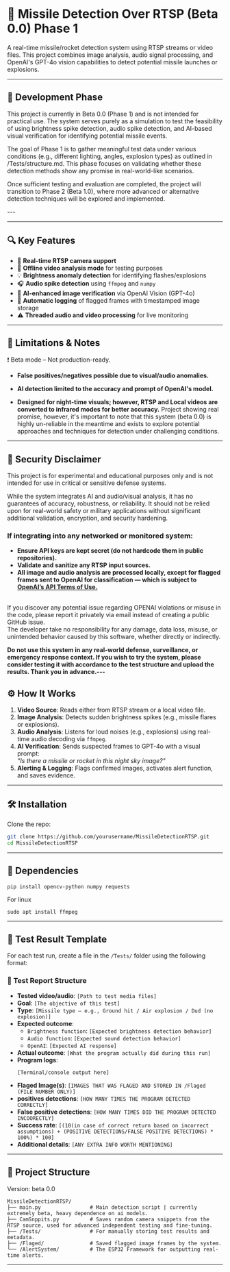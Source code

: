 # 🚀 Missile Detection Over RTSP (Beta 0.0) Phase 1

A real-time missile/rocket detection system using RTSP streams or video files. This project combines image analysis, audio signal processing, and OpenAI's GPT-4o vision capabilities to detect potential missile launches or explosions.

---

## 🧪 Development Phase

<p>This project is currently in Beta 0.0 (Phase 1) and is not intended for practical use. The system serves purely as a simulation to test the feasibility of using brightness spike detection, audio spike detection, and AI-based visual verification for identifying potential missile events.

The goal of Phase 1 is to gather meaningful test data under various conditions (e.g., different lighting, angles, explosion types) as outlined in /Tests/structure.md. This phase focuses on validating whether these detection methods show any promise in real-world-like scenarios.

Once sufficient testing and evaluation are completed, the project will transition to Phase 2 (Beta 1.0), where more advanced or alternative detection techniques will be explored and implemented.
</p>
---


---

## 🔍 Key Features

- 🎥 **Real-time RTSP camera support**  
- 📼 **Offline video analysis mode** for testing purposes  
- 💡 **Brightness anomaly detection** for identifying flashes/explosions  
- 🎧 **Audio spike detection** using `ffmpeg` and `numpy`  
- 🧠 **AI-enhanced image verification** via OpenAI Vision (GPT-4o)  
- 📁 **Automatic logging** of flagged frames with timestamped image storage  
- ⚠️ **Threaded audio and video processing** for live monitoring  

---


## 🚧 Limitations & Notes

❗ Beta mode – Not production-ready.

- **False positives/negatives possible due to visual/audio anomalies.**

- **AI detection limited to the accuracy and prompt of OpenAI's model.**

- **Designed for night-time visuals; however, RTSP and Local videos are converted to infrared modes for better accuracy.**
Project showing real promise, however, it's important to note that this system (beta 0.0) is highly un-reliable in the meantime and exists to explore potential approaches and techniques for detection under challenging conditions.

---

## 🔐 Security Disclaimer
This project is for experimental and educational purposes only and is not intended for use in critical or sensitive defense systems.

While the system integrates AI and audio/visual analysis, it has no guarantees of accuracy, robustness, or reliability. It should not be relied upon for real-world safety or military applications without significant additional validation, encryption, and security hardening.

<h3>If integrating into any networked or monitored system:</h3>

- **Ensure API keys are kept secret (do not hardcode them in public repositories).**
- **Validate and sanitize any RTSP input sources.**
- **All image and audio analysis are processed locally, except for flagged frames sent to OpenAI for classification — which is subject to <a href="https://openai.com/policies/terms-of-use/" target="_blank">OpenAI’s API Terms of Use.</a>**
<br>
If you discover any potential issue regarding OPENAI violations or misuse in the code, please report it privately via email instead of creating a public GitHub issue.<br>
The developer take no responsibility for any damage, data loss, misuse, or unintended behavior caused by this software, whether directly or indirectly.<br>

**Do not use this system in any real-world defense, surveillance, or emergency response context. If you wish to try the system, please consider testing it with accordance to the test structure and upload the results. Thank you in advance.---**

## ⚙️ How It Works

1. **Video Source**: Reads either from RTSP stream or a local video file.
2. **Image Analysis**: Detects sudden brightness spikes (e.g., missile flares or explosions).
3. **Audio Analysis**: Listens for loud noises (e.g., explosions) using real-time audio decoding via `ffmpeg`.
4. **AI Verification**: Sends suspected frames to GPT-4o with a visual prompt:  
   _"Is there a missile or rocket in this night sky image?"_
5. **Alerting & Logging**: Flags confirmed images, activates alert function, and saves evidence.

---

## 🛠️ Installation

Clone the repo:

```bash
git clone https://github.com/yourusername/MissileDetectionRTSP.git
cd MissileDetectionRTSP
```
---

## 🧩 Dependencies

```
pip install opencv-python numpy requests

```
For linux
```
sudo apt install ffmpeg
```

---

## 🧪 Test Result Template

For each test run, create a file in the `/Tests/` folder using the following format:

### 🧾 Test Report Structure

- **Tested video/audio**: `[Path to test media files]`
- **Goal**: `[The objective of this test]`
- **Type**: `[Missile type — e.g., Ground hit / Air explosion / Dud (no explosion)]`
- **Expected outcome**:  
  - `Brightness function`: `[Expected brightness detection behavior]`  
  - `Audio function`: `[Expected sound detection behavior]`  
  - `OpenAI`: `[Expected AI response]`
- **Actual outcome**: `[What the program actually did during this run]`
- **Program logs**:  
  ```text
  [Terminal/console output here]

- **Flaged Image(s)**: `[IMAGES THAT WAS FLAGED AND STORED IN /Flaged (FILE NUMBER ONLY)]`
- **positives detections**: `[HOW MANY TIMES THE PROGRAM DETECTED CORRECTLY]`
- **False positive detections**: `[HOW MANY TIMES DID THE PROGRAM DETECTED INCOORECTLY]`
- **Success rate**: `[(10(in case of correct return based on incorrect assumptions) + (POSITIVE DETECTIONS/FALSE POSITIVE DETECTIONS) * 100%) * 100]`
- **Additional details**: `[ANY EXTRA INFO WORTH MENTIONING]`

---

## 📂 Project Structure
Version: beta 0.0
```
MissileDetectionRTSP/
├── main.py                # Main detection script | currently extremely beta, heavy dependence on ai models.
├── CamSnppits.py          # Saves random camera snippets from the RTSP source, used for advanced independent testing and fine-tuning.
├── /Tests/                # For manually storing test results and metadata.
├── /Flaged/               # Saved flagged image frames by the system.
└── /AlertSystem/          # The ESP32 Framework for outputting real-time alerts.
```


---
